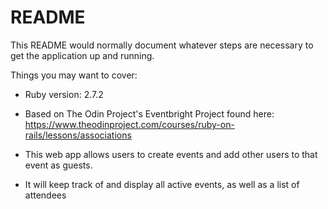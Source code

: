 # README

This README would normally document whatever steps are necessary to get the
application up and running.

Things you may want to cover:

* Ruby version: 2.7.2

* Based on The Odin Project's Eventbright Project found here: https://www.theodinproject.com/courses/ruby-on-rails/lessons/associations

* This web app allows users to create events and add other users to that event as guests.

* It will keep track of and display all active events, as well as a list of attendees